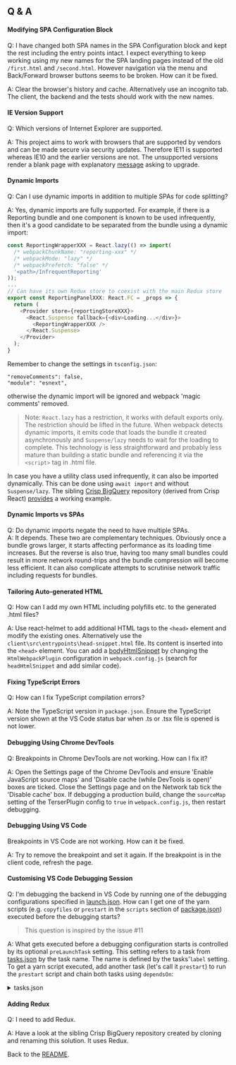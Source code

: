 ﻿## Q & A
#### Modifying SPA Configuration Block
Q: I have changed both SPA names in the SPA Configuration block and kept the rest including the entry points intact. I expect everything to keep working using my new names for the SPA landing pages instead of the old `/first.html` and `/second.html`.  However navigation via the menu and Back/Forward browser buttons seems to be broken. How can it be fixed.

A: Clear the browser's history and cache. Alternatively use an incognito tab. The client, the backend and the tests should work with the new names.

#### IE Version Support
Q: Which versions of Internet Explorer are supported.

A: This project aims to work with browsers that are supported by vendors and can be made secure via security updates. Therefore IE11 is supported whereas IE10 and the earlier versions are not. The unsupported versions render a blank page with explanatory [message](https://github.com/winwiz1/crisp-react/blob/master/client/src/entrypoints/head-snippet.html#L8-L10) asking to upgrade.

#### Dynamic Imports
Q: Can I use dynamic imports in addition to multiple SPAs for code splitting?

A: Yes, dynamic imports are fully supported. For example, if there is a Reporting bundle and one component is known to be used infrequently, then it's a good candidate to be separated from the bundle using a dynamic import:
```js
const ReportingWrapperXXX = React.lazy(() => import(
  /* webpackChunkName: "reporting-xxx" */
  /* webpackMode: "lazy" */
  /* webpackPrefetch: "false" */
  '<path>/InfrequentReporting'
));
...
// Can have its own Redux store to coexist with the main Redux store
export const ReportingPanelXXX: React.FC = _props => {
  return (
    <Provider store={reportingStoreXXX}>
      <React.Suspense fallback={<div>Loading...</div>}>
        <ReportingWrapperXXX />
      </React.Suspense>
    </Provider>
  );
}
```
Remember to change the settings in `tsconfig.json`:
```
"removeComments": false,
"module": "esnext",
```
 otherwise the dynamic import will be ignored and webpack 'magic comments' removed.
 
 > Note: `React.lazy` has a restriction, it works with default exports only. The restriction should be lifted in the future. When webpack detects dynamic imports, it emits code that loads the bundle it created asynchronously and `Suspense/lazy` needs to wait for the loading to complete. This technology is less straightforward and probably less mature than building a static bundle and referencing it via the `<script>` tag  in .html file.

In case you have a utility class used infrequently, it can also be imported dynamically. This can be done using `await import` and without `Suspense/lazy`. The sibling [Crisp BigQuery](https://github.com/winwiz1/crisp-bigquery) repository (derived from Crisp React)  [provides](https://github.com/winwiz1/crisp-bigquery/search?q=%22await+import%22) a working example.

#### Dynamic Imports vs SPAs
Q: Do dynamic imports negate the need to have multiple SPAs.<br/>
A: It depends. These two are complementary techniques. Obviously once a bundle grows larger, it starts affecting performance as its loading time increases. But the reverse is also true, having too many small bundles could result in more network round-trips and the bundle compression will become less efficient. It can also complicate attempts to scrutinise network traffic including requests for bundles.

#### Tailoring Auto-generated HTML
Q: How can I add my own HTML including polyfills etc. to the generated .html files?

A: Use react-helmet to add additional HTML tags to the `<head>` element and modify the existing ones. Alternatively use the `client\src\entrypoints\head-snippet.html` file. Its content is inserted into the `<head>` element. You can add a [bodyHtmlSnippet](https://github.com/jaketrent/html-webpack-template) by changing the `HtmlWebpackPlugin` configuration in `webpack.config.js` (search for `headHtmlSnippet` and add similar code).

#### Fixing TypeScript Errors
Q: How can I fix TypeScript compilation errors?

A: Note the TypeScript version in `package.json`. Ensure the TypeScript version shown at the VS Code status bar when .ts or .tsx file is opened is not lower.

#### Debugging Using Chrome DevTools
Q: Breakpoints in Chrome DevTools are not working. How can I fix it?

A: Open the Settings page of the Chrome DevTools and ensure 'Enable JavaScript source maps' and 'Disable cache (while DevTools is open)' boxes are ticked. Close the Settings page and on the Network tab tick the 'Disable cache' box. If debugging a production build, change the `sourceMap` setting of the TerserPlugin config to `true` in `webpack.config.js`, then restart debugging.

#### Debugging Using VS Code
Breakpoints in VS Code are not working. How can it be fixed.

A: Try to remove the breakpoint and set it again. If the breakpoint is in the client code, refresh the page.

#### Customising VS Code Debugging Session
Q: I'm debugging the backend in VS Code by running one of the debugging configurations specified in [launch.json](https://github.com/winwiz1/crisp-react/blob/master/server/.vscode/launch.json). How can I get one of the yarn scripts (e.g. `copyfiles` or `prestart` in the `scripts` section of [package.json](https://github.com/winwiz1/crisp-react/blob/master/server/package.json)) executed before the debugging starts?

> This question is inspired by the issue #11

A: What gets executed before a debugging configuration starts is controlled by its optional `preLaunchTask` setting. This setting refers to a task from [tasks.json](https://github.com/winwiz1/crisp-react/blob/master/server/.vscode/tasks.json) by the task name. The name is defined by the tasks'`label` setting. To get a yarn script executed, add another task (let's call it `prestart`) to run the `prestart` script and chain both tasks using `dependsOn`:

<div>
  <details>
    <summary>tasks.json</summary>
    <br />
    <pre>
{
  "version": "2.0.0",
  "tasks": [
    {
      "label": "tsc",
      "type": "typescript",
      "tsconfig": "tsconfig.json",
      "problemMatcher": [
        "$tsc"
      ],
      "group": {
        "kind": "build",
        "isDefault": true
      }
    },
    {
      "label": "tsc-watch",
      "type": "typescript",
      "tsconfig": "tsconfig.json",
      "option": "watch",
      "problemMatcher": [
        "$tsc-watch"
      ],
      "isBackground": true,
      "presentation": {
        "echo": true,
        "reveal": "always",
        "focus": false,
        "panel": "new"
      },
      "dependsOn": [
        "prestart",
      ]
    },
    {
      "label": "kill process in terminal",
      "type": "process",
      "command": "${command:workbench.action.terminal.kill}"
    },
    {
      "label": "prestart",
      "type": "npm",
      "script": "prestart",
      "presentation": {
        "reveal": "never"
      }
    }
  ]
}
    </pre>
  </details>
</div>

#### Adding Redux
Q: I need to add Redux.

A: Have a look at the sibling Crisp BigQuery repository created by cloning and renaming this solution. It uses Redux.

Back to the [README](../README.md).


